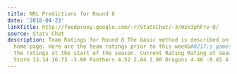 ```yaml
---
title: NRL Predictions for Round 8
date: '2018-04-23'
linkTitle: http://feedproxy.google.com/~r/StatsChat/~3/Wzk3phFrv-Q/
source: Stats Chat
description: Team Ratings for Round 8 The basic method is described on my Department
  home page. Here are the team ratings prior to this week&#8217;s games, along with
  the ratings at the start of the season. Current Rating Rating at Season Start Difference
  Storm 13.14 16.73 -3.60 Panthers 4.52 2.64 1.90 Dragons 4.48 -0.45 4.90 Sharks [&#8230;]
---
```

